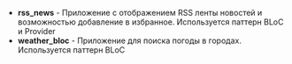 - **rss_news** - Приложение с отображением RSS ленты новостей и возможностью добавление в избранное. Используется паттерн BLoC и Provider
- **weather_bloc** - Приложение для поиска погоды в городах. Используется паттерн BLoC
